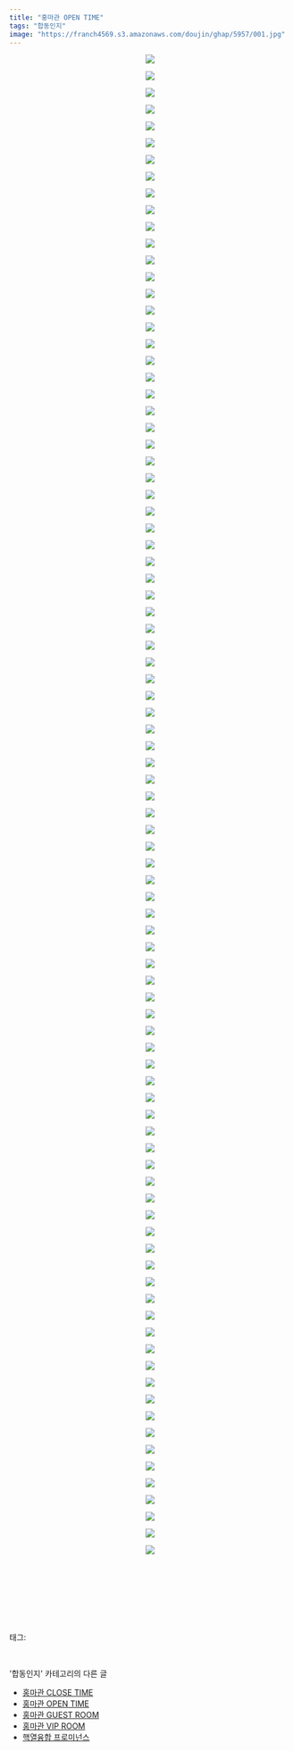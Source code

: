 ```yaml
---
title: "홍마관 OPEN TIME"
tags: "합동인지"
image: "https://franch4569.s3.amazonaws.com/doujin/ghap/5957/001.jpg"
---
```

<div class="article">
<p style="text-align: center; clear: none; float: none;"><img src="{{ site.imgserver2 }}/ghap/5957/001.jpg"/></p>
<p style="text-align: center; clear: none; float: none;"><img src="{{ site.imgserver2 }}/ghap/5957/002.jpg"/></p>
<p style="text-align: center; clear: none; float: none;"><img src="{{ site.imgserver2 }}/ghap/5957/003.jpg"/></p>
<p style="text-align: center; clear: none; float: none;"><img src="{{ site.imgserver2 }}/ghap/5957/004.jpg"/></p>
<p style="text-align: center; clear: none; float: none;"><img src="{{ site.imgserver2 }}/ghap/5957/005.jpg"/></p>
<p style="text-align: center; clear: none; float: none;"><img src="{{ site.imgserver2 }}/ghap/5957/006.jpg"/></p>
<p style="text-align: center; clear: none; float: none;"><img src="{{ site.imgserver2 }}/ghap/5957/007.jpg"/></p>
<p style="text-align: center; clear: none; float: none;"><img src="{{ site.imgserver2 }}/ghap/5957/008.jpg"/></p>
<p style="text-align: center; clear: none; float: none;"><img src="{{ site.imgserver2 }}/ghap/5957/009.jpg"/></p>
<p style="text-align: center; clear: none; float: none;"><img src="{{ site.imgserver2 }}/ghap/5957/010.jpg"/></p>
<p style="text-align: center; clear: none; float: none;"><img src="{{ site.imgserver2 }}/ghap/5957/011.jpg"/></p>
<p style="text-align: center; clear: none; float: none;"><img src="{{ site.imgserver2 }}/ghap/5957/012.jpg"/></p>
<p style="text-align: center; clear: none; float: none;"><img src="{{ site.imgserver2 }}/ghap/5957/013.jpg"/></p>
<p style="text-align: center; clear: none; float: none;"><img src="{{ site.imgserver2 }}/ghap/5957/014.jpg"/></p>
<p style="text-align: center; clear: none; float: none;"><img src="{{ site.imgserver2 }}/ghap/5957/015.jpg"/></p>
<p style="text-align: center; clear: none; float: none;"><img src="{{ site.imgserver2 }}/ghap/5957/016.jpg"/></p>
<p style="text-align: center; clear: none; float: none;"><img src="{{ site.imgserver2 }}/ghap/5957/017.jpg"/></p>
<p style="text-align: center; clear: none; float: none;"><img src="{{ site.imgserver2 }}/ghap/5957/018.jpg"/></p>
<p style="text-align: center; clear: none; float: none;"><img src="{{ site.imgserver2 }}/ghap/5957/019.jpg"/></p>
<p style="text-align: center; clear: none; float: none;"><img src="{{ site.imgserver2 }}/ghap/5957/020.jpg"/></p>
<p style="text-align: center; clear: none; float: none;"><img src="{{ site.imgserver2 }}/ghap/5957/021.jpg"/></p>
<p style="text-align: center; clear: none; float: none;"><img src="{{ site.imgserver2 }}/ghap/5957/022.jpg"/></p>
<p style="text-align: center; clear: none; float: none;"><img src="{{ site.imgserver2 }}/ghap/5957/023.jpg"/></p>
<p style="text-align: center; clear: none; float: none;"><img src="{{ site.imgserver2 }}/ghap/5957/024.jpg"/></p>
<p style="text-align: center; clear: none; float: none;"><img src="{{ site.imgserver2 }}/ghap/5957/025.jpg"/></p>
<p style="text-align: center; clear: none; float: none;"><img src="{{ site.imgserver2 }}/ghap/5957/026.jpg"/></p>
<p style="text-align: center; clear: none; float: none;"><img src="{{ site.imgserver2 }}/ghap/5957/027.jpg"/></p>
<p style="text-align: center; clear: none; float: none;"><img src="{{ site.imgserver2 }}/ghap/5957/028.jpg"/></p>
<p style="text-align: center; clear: none; float: none;"><img src="{{ site.imgserver2 }}/ghap/5957/029.jpg"/></p>
<p style="text-align: center; clear: none; float: none;"><img src="{{ site.imgserver2 }}/ghap/5957/030.jpg"/></p>
<p style="text-align: center; clear: none; float: none;"><img src="{{ site.imgserver2 }}/ghap/5957/031.jpg"/></p>
<p style="text-align: center; clear: none; float: none;"><img src="{{ site.imgserver2 }}/ghap/5957/032.jpg"/></p>
<p style="text-align: center; clear: none; float: none;"><img src="{{ site.imgserver2 }}/ghap/5957/033.jpg"/></p>
<p style="text-align: center; clear: none; float: none;"><img src="{{ site.imgserver2 }}/ghap/5957/034.jpg"/></p>
<p style="text-align: center; clear: none; float: none;"><img src="{{ site.imgserver2 }}/ghap/5957/035.jpg"/></p>
<p style="text-align: center; clear: none; float: none;"><img src="{{ site.imgserver2 }}/ghap/5957/036.jpg"/></p>
<p style="text-align: center; clear: none; float: none;"><img src="{{ site.imgserver2 }}/ghap/5957/037.jpg"/></p>
<p style="text-align: center; clear: none; float: none;"><img src="{{ site.imgserver2 }}/ghap/5957/038.jpg"/></p>
<p style="text-align: center; clear: none; float: none;"><img src="{{ site.imgserver2 }}/ghap/5957/039.jpg"/></p>
<p style="text-align: center; clear: none; float: none;"><img src="{{ site.imgserver2 }}/ghap/5957/040.jpg"/></p>
<p style="text-align: center; clear: none; float: none;"><img src="{{ site.imgserver2 }}/ghap/5957/041.jpg"/></p>
<p style="text-align: center; clear: none; float: none;"><img src="{{ site.imgserver2 }}/ghap/5957/042.jpg"/></p>
<p style="text-align: center; clear: none; float: none;"><img src="{{ site.imgserver2 }}/ghap/5957/043.jpg"/></p>
<p style="text-align: center; clear: none; float: none;"><img src="{{ site.imgserver2 }}/ghap/5957/044.jpg"/></p>
<p style="text-align: center; clear: none; float: none;"><img src="{{ site.imgserver2 }}/ghap/5957/045.jpg"/></p>
<p style="text-align: center; clear: none; float: none;"><img src="{{ site.imgserver2 }}/ghap/5957/046.jpg"/></p>
<p style="text-align: center; clear: none; float: none;"><img src="{{ site.imgserver2 }}/ghap/5957/047.jpg"/></p>
<p style="text-align: center; clear: none; float: none;"><img src="{{ site.imgserver2 }}/ghap/5957/048.jpg"/></p>
<p style="text-align: center; clear: none; float: none;"><img src="{{ site.imgserver2 }}/ghap/5957/049.jpg"/></p>
<p style="text-align: center; clear: none; float: none;"><img src="{{ site.imgserver2 }}/ghap/5957/050.jpg"/></p>
<p style="text-align: center; clear: none; float: none;"><img src="{{ site.imgserver2 }}/ghap/5957/051.jpg"/></p>
<p style="text-align: center; clear: none; float: none;"><img src="{{ site.imgserver2 }}/ghap/5957/052.jpg"/></p>
<p style="text-align: center; clear: none; float: none;"><img src="{{ site.imgserver2 }}/ghap/5957/053.jpg"/></p>
<p style="text-align: center; clear: none; float: none;"><img src="{{ site.imgserver2 }}/ghap/5957/054.jpg"/></p>
<p style="text-align: center; clear: none; float: none;"><img src="{{ site.imgserver2 }}/ghap/5957/055.jpg"/></p>
<p style="text-align: center; clear: none; float: none;"><img src="{{ site.imgserver2 }}/ghap/5957/056.jpg"/></p>
<p style="text-align: center; clear: none; float: none;"><img src="{{ site.imgserver2 }}/ghap/5957/057.jpg"/></p>
<p style="text-align: center; clear: none; float: none;"><img src="{{ site.imgserver2 }}/ghap/5957/058.jpg"/></p>
<p style="text-align: center; clear: none; float: none;"><img src="{{ site.imgserver2 }}/ghap/5957/059.jpg"/></p>
<p style="text-align: center; clear: none; float: none;"><img src="{{ site.imgserver2 }}/ghap/5957/060.jpg"/></p>
<p style="text-align: center; clear: none; float: none;"><img src="{{ site.imgserver2 }}/ghap/5957/061.jpg"/></p>
<p style="text-align: center; clear: none; float: none;"><img src="{{ site.imgserver2 }}/ghap/5957/062.jpg"/></p>
<p style="text-align: center; clear: none; float: none;"><img src="{{ site.imgserver2 }}/ghap/5957/063.jpg"/></p>
<p style="text-align: center; clear: none; float: none;"><img src="{{ site.imgserver2 }}/ghap/5957/064.jpg"/></p>
<p style="text-align: center; clear: none; float: none;"><img src="{{ site.imgserver2 }}/ghap/5957/065.jpg"/></p>
<p style="text-align: center; clear: none; float: none;"><img src="{{ site.imgserver2 }}/ghap/5957/066.jpg"/></p>
<p style="text-align: center; clear: none; float: none;"><img src="{{ site.imgserver2 }}/ghap/5957/067.jpg"/></p>
<p style="text-align: center; clear: none; float: none;"><img src="{{ site.imgserver2 }}/ghap/5957/068.jpg"/></p>
<p style="text-align: center; clear: none; float: none;"><img src="{{ site.imgserver2 }}/ghap/5957/069.jpg"/></p>
<p style="text-align: center; clear: none; float: none;"><img src="{{ site.imgserver2 }}/ghap/5957/070.jpg"/></p>
<p style="text-align: center; clear: none; float: none;"><img src="{{ site.imgserver2 }}/ghap/5957/071.jpg"/></p>
<p style="text-align: center; clear: none; float: none;"><img src="{{ site.imgserver2 }}/ghap/5957/072.jpg"/></p>
<p style="text-align: center; clear: none; float: none;"><img src="{{ site.imgserver2 }}/ghap/5957/073.jpg"/></p>
<p style="text-align: center; clear: none; float: none;"><img src="{{ site.imgserver2 }}/ghap/5957/074.jpg"/></p>
<p style="text-align: center; clear: none; float: none;"><img src="{{ site.imgserver2 }}/ghap/5957/075.jpg"/></p>
<p style="text-align: center; clear: none; float: none;"><img src="{{ site.imgserver2 }}/ghap/5957/076.jpg"/></p>
<p style="text-align: center; clear: none; float: none;"><img src="{{ site.imgserver2 }}/ghap/5957/077.jpg"/></p>
<p style="text-align: center; clear: none; float: none;"><img src="{{ site.imgserver2 }}/ghap/5957/078.jpg"/></p>
<p style="text-align: center; clear: none; float: none;"><img src="{{ site.imgserver2 }}/ghap/5957/079.jpg"/></p>
<p style="text-align: center; clear: none; float: none;"><img src="{{ site.imgserver2 }}/ghap/5957/080.jpg"/></p>
<p style="text-align: center; clear: none; float: none;"><img src="{{ site.imgserver2 }}/ghap/5957/081.jpg"/></p>
<p style="text-align: center; clear: none; float: none;"><img src="{{ site.imgserver2 }}/ghap/5957/082.jpg"/></p>
<p style="text-align: center; clear: none; float: none;"><img src="{{ site.imgserver2 }}/ghap/5957/083.jpg"/></p>
<p style="text-align: center; clear: none; float: none;"><img src="{{ site.imgserver2 }}/ghap/5957/084.jpg"/></p>
<p style="text-align: center; clear: none; float: none;"><img src="{{ site.imgserver2 }}/ghap/5957/085.jpg"/></p>
<p style="text-align: center; clear: none; float: none;"><img src="{{ site.imgserver2 }}/ghap/5957/086.jpg"/></p>
<p style="text-align: center; clear: none; float: none;"><img src="{{ site.imgserver2 }}/ghap/5957/087.jpg"/></p>
<p style="text-align: center; clear: none; float: none;"><img src="{{ site.imgserver2 }}/ghap/5957/088.jpg"/></p>
<p style="text-align: center; clear: none; float: none;"><img src="{{ site.imgserver2 }}/ghap/5957/089.jpg"/></p>
<p style="text-align: center; clear: none; float: none;"><img src="{{ site.imgserver2 }}/ghap/5957/090.jpg"/></p>
<p style="text-align: center; clear: none; float: none;"><br/></p>
<p style="text-align: center; clear: none; float: none;"><br/></p>
<p><br/></p>
</div><br/>
<div class="tagTrail">
<p>태그: </p>
<ul>
</ul>
</div><br/>
<div class="another">
<p>'합동인지' 카테고리의 다른 글</p>
<ul>
<li><a href="/ghap_5958">홍마관 CLOSE TIME</a></li>
<li><a href="/ghap_5957">홍마관 OPEN TIME</a></li>
<li><a href="/ghap_5956">홍마관 GUEST ROOM</a></li>
<li><a href="/ghap_5955">홍마관 VIP ROOM</a></li>
<li><a href="/ghap_5954">핵열융합 프로미넌스</a></li>
</ul>
</div><br/>

